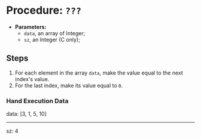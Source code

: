 # Procedure: `???`

- __Parameters:__
  - `data`, an array of Integer;
  - `sz`, an Integer (C only);

## Steps

1. For each element in the array `data`, make the value equal to the next index's value.
2. For the last index, make its value equal to `0`.

### Hand Execution Data

  data: [3, 1, 5, 10]

---

  sz: 4
